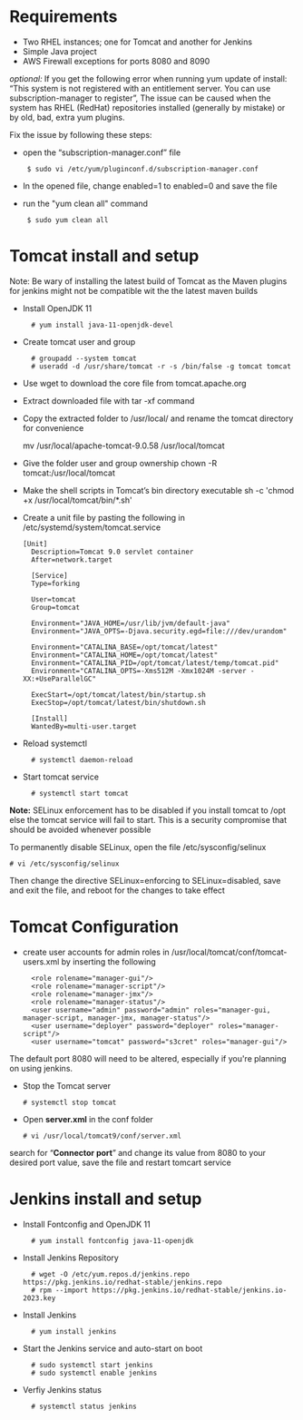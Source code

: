 # Requirements
- Two RHEL instances; one for Tomcat and another for Jenkins
- Simple Java project
- AWS Firewall exceptions for ports 8080 and 8090 



_optional:_ If you get the following error when running yum update of install: “This system is not registered with an entitlement server. You can use subscription-manager to register”, The issue can be caused when the system has RHEL (RedHat) repositories installed (generally by mistake) or by old, bad, extra yum plugins.

Fix the issue by following these steps:

- open the “subscription-manager.conf” file

       $ sudo vi /etc/yum/pluginconf.d/subscription-manager.conf

- In the opened file, change enabled=1 to enabled=0 and save the file

- run the "yum clean all" command

       $ sudo yum clean all

# Tomcat install and setup

Note: Be wary of installing the latest build of Tomcat as the Maven plugins for jenkins might not be compatible wit the the latest maven builds 

- Install OpenJDK 11
  
        # yum install java-11-openjdk-devel

- Create tomcat user and group 
	
	    # groupadd --system tomcat
	    # useradd -d /usr/share/tomcat -r -s /bin/false -g tomcat tomcat

- Use wget to download the core file from tomcat.apache.org
- Extract downloaded file with tar -xf command
- Copy the  extracted folder to /usr/local/ and rename the tomcat directory for convenience

	mv /usr/local/apache-tomcat-9.0.58 /usr/local/tomcat

- Give the folder user and group ownership
	chown -R tomcat:/usr/local/tomcat

- Make the shell scripts in Tomcat’s bin directory executable
	sh -c 'chmod +x /usr/local/tomcat/bin/*.sh'

- Create a unit file by pasting the following in /etc/systemd/system/tomcat.service

      [Unit]
        Description=Tomcat 9.0 servlet container
        After=network.target
    
        [Service]
        Type=forking
    
        User=tomcat
        Group=tomcat
    
        Environment="JAVA_HOME=/usr/lib/jvm/default-java"
        Environment="JAVA_OPTS=-Djava.security.egd=file:///dev/urandom"
    
        Environment="CATALINA_BASE=/opt/tomcat/latest"
        Environment="CATALINA_HOME=/opt/tomcat/latest"
        Environment="CATALINA_PID=/opt/tomcat/latest/temp/tomcat.pid"
        Environment="CATALINA_OPTS=-Xms512M -Xmx1024M -server -XX:+UseParallelGC"
    
        ExecStart=/opt/tomcat/latest/bin/startup.sh
        ExecStop=/opt/tomcat/latest/bin/shutdown.sh
    
        [Install]
        WantedBy=multi-user.target


- Reload systemctl

    	# systemctl daemon-reload

- Start tomcat service

    	# systemctl start tomcat

**Note:** SELinux enforcement has to be disabled if you install tomcat to /opt else the tomcat service will fail to start.
 This is a security compromise that should be avoided whenever possible 

To permanently disable SELinux, open the file /etc/sysconfig/selinux

    # vi /etc/sysconfig/selinux

 Then change the directive SELinux=enforcing to SELinux=disabled, save and exit the file, and reboot for the changes to take effect


# Tomcat Configuration

- create user accounts for admin roles in /usr/local/tomcat/conf/tomcat-users.xml by inserting the following

        <role rolename="manager-gui"/>
        <role rolename="manager-script"/>
        <role rolename="manager-jmx"/>
        <role rolename="manager-status"/>
        <user username="admin" password="admin" roles="manager-gui, manager-script, manager-jmx, manager-status"/>
        <user username="deployer" password="deployer" roles="manager-script"/>
        <user username="tomcat" password="s3cret" roles="manager-gui"/>


The default port 8080 will need to be altered, especially if you're planning on using jenkins.

- Stop the Tomcat server

      # systemctl stop tomcat

- Open **server.xml** in the conf folder

      # vi /usr/local/tomcat9/conf/server.xml

 search for “**Connector port**” and change its value from 8080 to your desired port value, save the file and restart tomcart service


# Jenkins install and setup

- Install Fontconfig and OpenJDK 11
  
        # yum install fontconfig java-11-openjdk

- Install Jenkins Repository

        # wget -O /etc/yum.repos.d/jenkins.repo https://pkg.jenkins.io/redhat-stable/jenkins.repo
        # rpm --import https://pkg.jenkins.io/redhat-stable/jenkins.io-2023.key
        
- Install Jenkins
        
        # yum install jenkins

- Start the Jenkins service and auto-start on boot

        # sudo systemctl start jenkins
        # sudo systemctl enable jenkins

- Verfiy Jenkins status

        # systemctl status jenkins